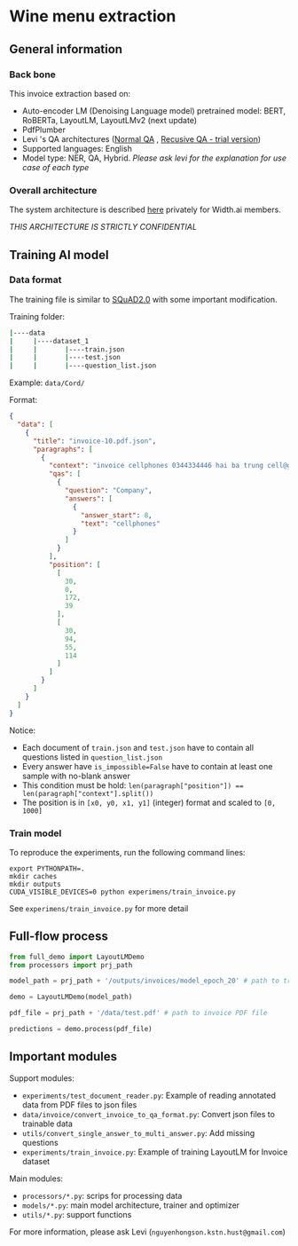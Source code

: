 # Wine menu extraction


## General information

### Back bone

This invoice extraction based on:

- Auto-encoder LM (Denoising Language model) pretrained model: BERT, RoBERTa, LayoutLM, LayoutLMv2 (next update)
- PdfPlumber
- Levi 's QA architectures ([Normal QA](https://ieeexplore.ieee.org/document/9534328)
  , [Recusive QA - trial version](https://arxiv.org/pdf/2106.00978.pdf))
- Supported languages: English
- Model type: NER, QA, Hybrid. *Please ask levi for the explanation for use case of each type*

### Overall architecture

The system architecture is
described [here](https://www.notion.so/scalr/Research-Notes-485f86a8a0d04d1588a401b35631291d?p=228ac50a1699416c86ce3c073d062af6&showMoveTo=true)
privately for Width.ai members.

*THIS ARCHITECTURE IS STRICTLY CONFIDENTIAL*

## Training AI model

### Data format

The training file is similar to [SQuAD2.0](https://rajpurkar.github.io/SQuAD-explorer/) with some important
modification.

Training folder:

```bash
|----data
|     |----dataset_1
|     |       |----train.json
|     |       |----test.json
|     |       |----question_list.json

```

Example: `data/Cord/`

Format:
```json
{
  "data": [
    {
      "title": "invoice-10.pdf.json",
      "paragraphs": [
        {
          "context": "invoice cellphones 0344334446 hai ba trung cell@gmail.com ha noi cell.com bill to ship to invoice details pham van manh pham huy hung invoice #: 1423482423 truong chinh hai ba trung invoice date: 02/07/2020 ha noi pham hung terms: due: 02/08/2022 product/service description qty/hrs rate amount 1 macbook pro 20000000 1 20,000,000.00 2 air pod pro 6000000 1 6,000,000.00 subtotal 26,000,000.00 sales tax 55000 shipping total $26,055,000.00 due 02/08/2022",
          "qas": [
            {
              "question": "Company",
              "answers": [
                {
                  "answer_start": 8,
                  "text": "cellphones"
                }
              ]
            }
          ],
          "position": [
            [
              30,
              0,
              172,
              39
            ],
            [
              30,
              94,
              55,
              114
            ]
          ]
        }
      ]
    }
  ]
}
```


Notice:

- Each document of `train.json` and `test.json` have to contain all questions listed in `question_list.json`
- Every answer have `is_impossible=False` have to contain at least one sample with no-blank answer
- This condition must be hold: `len(paragraph["position"]) == len(paragraph["context"].split())`
- The position is in `[x0, y0, x1, y1]` (integer) format and scaled to `[0, 1000]`

### Train model
To reproduce the experiments, run the following command lines:
```
export PYTHONPATH=.
mkdir caches
mkdir outputs
CUDA_VISIBLE_DEVICES=0 python experimens/train_invoice.py
```
See `experimens/train_invoice.py` for more detail

## Full-flow process
```python
from full_demo import LayoutLMDemo
from processors import prj_path

model_path = prj_path + '/outputs/invoices/model_epoch_20' # path to trained model

demo = LayoutLMDemo(model_path)

pdf_file = prj_path + '/data/test.pdf' # path to invoice PDF file

predictions = demo.process(pdf_file)
```

## Important modules
Support modules:
- `experiments/test_document_reader.py`: Example of reading annotated data from PDF files to json files
- `data/invoice/convert_invoice_to_qa_format.py`: Convert json files to trainable data
- `utils/convert_single_answer_to_multi_answer.py`: Add missing questions
- `experiments/train_invoice.py`: Example of training LayoutLM for Invoice dataset

Main modules:
- `processors/*.py`: scrips for processing data
- `models/*.py`: main model architecture, trainer and optimizer
- `utils/*.py`: support functions

For more information, please ask Levi (`nguyenhongson.kstn.hust@gmail.com`)
